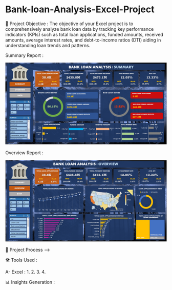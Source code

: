 # Bank-loan-Analysis-Excel-Project
🎯 Project Objective : The objective of your Excel project is to comprehensively analyze bank loan data by tracking key performance indicators (KPIs) such as  total loan applications, funded amounts, received amounts, average interest rates, and debt-to-income ratios (DTI) aiding in understanding loan trends and patterns.

Summary Report :

![See Reports](Summary_Report.png)

Overview Report :

![See Report](Overview_Report.png)

🔧 Project Process -->

🛠️ Tools Used :

A- Excel :
1.
2.
3.
4.


📊 Insights Generation :
